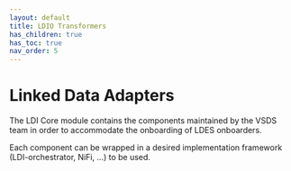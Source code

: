 ```yaml
---
layout: default
title: LDIO Transformers
has_children: true
has_toc: true
nav_order: 5
---
```


# Linked Data Adapters

The LDI Core module contains the components maintained by the VSDS team in order to accommodate the onboarding of LDES onboarders.

Each component can be wrapped in a desired implementation framework (LDI-orchestrator, NiFi, ...) to be used.
